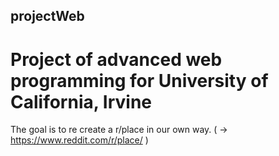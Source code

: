 ## projectWeb
# Project of advanced web programming for University of California, Irvine

The goal is to re create a r/place in our own way. 
( -> https://www.reddit.com/r/place/ )
